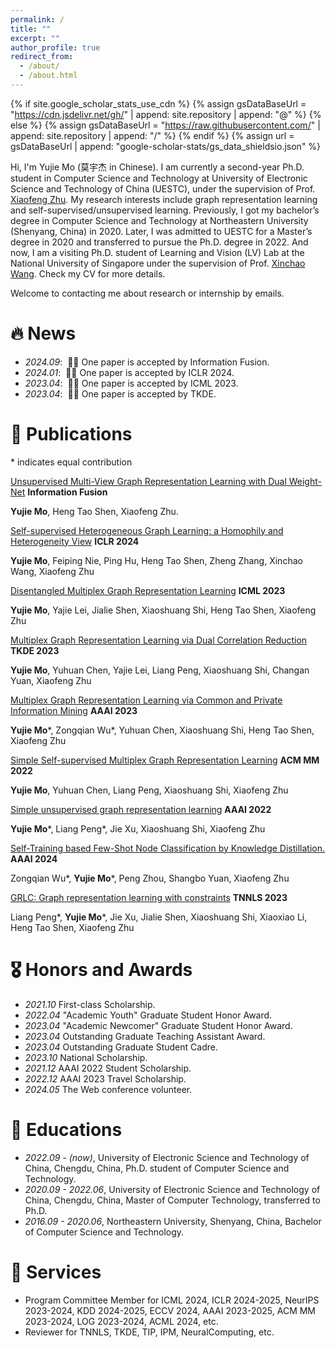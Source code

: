 ```yaml
---
permalink: /
title: ""
excerpt: ""
author_profile: true
redirect_from: 
  - /about/
  - /about.html
---
```


{% if site.google_scholar_stats_use_cdn %}
{% assign gsDataBaseUrl = "https://cdn.jsdelivr.net/gh/" | append: site.repository | append: "@" %}
{% else %}
{% assign gsDataBaseUrl = "https://raw.githubusercontent.com/" | append: site.repository | append: "/" %}
{% endif %}
{% assign url = gsDataBaseUrl | append: "google-scholar-stats/gs_data_shieldsio.json" %}

<span class='anchor' id='about-me'></span>

Hi, I'm Yujie Mo (莫宇杰 in Chinese). I am currently a second-year Ph.D. student in Computer Science and Technology at University of Electronic Science and Technology of China (UESTC), under the supervision of Prof. [Xiaofeng Zhu](https://scholar.google.com/citations?user=-bk1CrcAAAAJ&hl=zh-CN&oi=ao). My research interests include graph representation learning and self-supervised/unsupervised learning. 
Previously, I got my bachelor’s degree in Computer Science and Technology at Northeastern University (Shenyang, China) in 2020. Later, I was admitted to UESTC for a Master’s degree in 2020 and transferred to pursue the Ph.D. degree in 2022. And now, I am a visiting Ph.D. student of Learning and Vision (LV) Lab at the National University of Singapore under the supervision of Prof. [Xinchao Wang](https://scholar.google.com/citations?user=w69Buq0AAAAJ&hl=zh-CN&oi=ao). Check my CV for more details.

Welcome to contacting me about research or internship by emails.


# 🔥 News
- *2024.09*: &nbsp;🎉🎉 One paper is accepted by Information Fusion. 
- *2024.01*: &nbsp;🎉🎉 One paper is accepted by ICLR 2024. 
- *2023.04*: &nbsp;🎉🎉 One paper is accepted by ICML 2023. 
- *2023.04*: &nbsp;🎉🎉 One paper is accepted by TKDE. 

# 📝 Publications 

<!-- <div class='paper-box'><div class='paper-box-image'><div><div class="badge">CVPR 2016</div><img src='images/500x300.png' alt="sym" width="100%"></div></div>
<div class='paper-box-text' markdown="1">-->
\* indicates equal contribution

[Unsupervised Multi-View Graph Representation Learning with Dual Weight-Net](https://www.sciencedirect.com/science/article/abs/pii/S1566253524004470) **Information Fusion**

**Yujie Mo**, Heng Tao Shen, Xiaofeng Zhu.

[Self-supervised Heterogeneous Graph Learning: a Homophily and Heterogeneity View](https://openreview.net/pdf?id=3FJOKjooIj) **ICLR 2024**

**Yujie Mo**, Feiping Nie, Ping Hu, Heng Tao Shen, Zheng Zhang, Xinchao Wang, Xiaofeng Zhu

[Disentangled Multiplex Graph Representation Learning](https://openreview.net/pdf?id=lYZOjMvxws) **ICML 2023**

**Yujie Mo**, Yajie Lei, Jialie Shen, Xiaoshuang Shi, Heng Tao Shen, Xiaofeng Zhu

[Multiplex Graph Representation Learning via Dual Correlation Reduction](https://ieeexplore.ieee.org/stamp/stamp.jsp?tp=&arnumber=10109130) **TKDE 2023**

**Yujie Mo**, Yuhuan Chen, Yajie Lei, Liang Peng, Xiaoshuang Shi, Changan Yuan, Xiaofeng Zhu

[Multiplex Graph Representation Learning via Common and Private Information Mining](https://ojs.aaai.org/index.php/AAAI/article/view/26105) **AAAI 2023**

**Yujie Mo**\*, Zongqian Wu\*, Yuhuan Chen, Xiaoshuang Shi, Heng Tao Shen, Xiaofeng Zhu

[Simple Self-supervised Multiplex Graph Representation Learning](https://dl.acm.org/doi/pdf/10.1145/3503161.3547949) **ACM MM 2022**

**Yujie Mo**, Yuhuan Chen, Liang Peng, Xiaoshuang Shi, Xiaofeng Zhu

[Simple unsupervised graph representation learning](https://ojs.aaai.org/index.php/AAAI/article/view/20748) **AAAI 2022**

**Yujie Mo**\*, Liang Peng\*, Jie Xu, Xiaoshuang Shi, Xiaofeng Zhu

[Self-Training based Few-Shot Node Classification by Knowledge Distillation.](https://scholar.google.com/schhp?hl=zh-CN) **AAAI 2024**

Zongqian Wu\*, **Yujie Mo**\*, Peng Zhou, Shangbo Yuan, Xiaofeng Zhu

[GRLC: Graph representation learning with constraints](https://ieeexplore.ieee.org/stamp/stamp.jsp?tp=&arnumber=10036344) **TNNLS 2023**

Liang Peng\*, **Yujie Mo**\*, Jie Xu, Jialie Shen, Xiaoshuang Shi, Xiaoxiao Li, Heng Tao Shen, Xiaofeng Zhu


<!-- [Deep Residual Learning for Image Recognition](https://openaccess.thecvf.com/content_cvpr_2016/papers/He_Deep_Residual_Learning_CVPR_2016_paper.pdf)

**Kaiming He**, Xiangyu Zhang, Shaoqing Ren, Jian Sun

[**Project**](https://scholar.google.com/citations?view_op=view_citation&hl=zh-CN&user=DhtAFkwAAAAJ&citation_for_view=DhtAFkwAAAAJ:ALROH1vI_8AC) <strong><span class='show_paper_citations' data='DhtAFkwAAAAJ:ALROH1vI_8AC'></span></strong>
- Lorem ipsum dolor sit amet, consectetur adipiscing elit. Vivamus ornare aliquet ipsum, ac tempus justo dapibus sit amet. 
</div>
</div>

- [Lorem ipsum dolor sit amet, consectetur adipiscing elit. Vivamus ornare aliquet ipsum, ac tempus justo dapibus sit amet](https://github.com), A, B, C, **CVPR 2020**
这是一段被注释掉的文字 -->

# 🎖 Honors and Awards
- *2021.10* First-class Scholarship. 
- *2022.04* "Academic Youth" Graduate Student Honor Award.
- *2023.04* "Academic Newcomer" Graduate Student Honor Award.
- *2023.04* Outstanding Graduate Teaching Assistant Award.
- *2023.04* Outstanding Graduate Student Cadre.
- *2023.10* National Scholarship.
- *2021.12* AAAI 2022 Student Scholarship.
- *2022.12* AAAI 2023 Travel Scholarship.
- *2024.05* The Web conference volunteer.

# 📖 Educations
- *2022.09 - (now)*, University of Electronic Science and Technology of China, Chengdu, China, Ph.D. student of Computer Science and Technology.
- *2020.09 - 2022.06*, University of Electronic Science and Technology of China, Chengdu, China, Master of Computer Technology, transferred to Ph.D. 
- *2016.09 - 2020.06*, Northeastern University, Shenyang, China, Bachelor of Computer Science and Technology. 

# 💬 Services
- Program Committee Member for ICML 2024, ICLR 2024-2025, NeurIPS 2023-2024, KDD 2024-2025, ECCV 2024, AAAI 2023-2025, ACM MM 2023-2024, LOG 2023-2024, ACML 2024, etc. 
- Reviewer for TNNLS, TKDE, TIP, IPM, NeuralComputing, etc.

